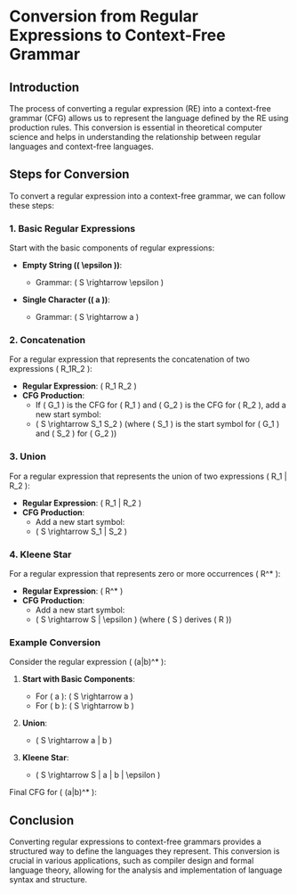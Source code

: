 # Conversion from Regular Expressions to Context-Free Grammar

## Introduction

The process of converting a regular expression (RE) into a context-free grammar (CFG) allows us to represent the language defined by the RE using production rules. This conversion is essential in theoretical computer science and helps in understanding the relationship between regular languages and context-free languages.

## Steps for Conversion

To convert a regular expression into a context-free grammar, we can follow these steps:

### 1. Basic Regular Expressions

Start with the basic components of regular expressions:

- **Empty String (\( \epsilon \))**:
  - Grammar: \( S \rightarrow \epsilon \)

- **Single Character (\( a \))**:
  - Grammar: \( S \rightarrow a \)

### 2. Concatenation

For a regular expression that represents the concatenation of two expressions \( R_1R_2 \):

- **Regular Expression**: \( R_1 R_2 \)
- **CFG Production**:
  - If \( G_1 \) is the CFG for \( R_1 \) and \( G_2 \) is the CFG for \( R_2 \), add a new start symbol:
  - \( S \rightarrow S_1 S_2 \) (where \( S_1 \) is the start symbol for \( G_1 \) and \( S_2 \) for \( G_2 \))

### 3. Union

For a regular expression that represents the union of two expressions \( R_1 | R_2 \):

- **Regular Expression**: \( R_1 | R_2 \)
- **CFG Production**:
  - Add a new start symbol:
  - \( S \rightarrow S_1 | S_2 \)

### 4. Kleene Star

For a regular expression that represents zero or more occurrences \( R^* \):

- **Regular Expression**: \( R^* \)
- **CFG Production**:
  - Add a new start symbol:
  - \( S \rightarrow S | \epsilon \) (where \( S \) derives \( R \))

### Example Conversion

Consider the regular expression \( (a|b)^* \):

1. **Start with Basic Components**:
   - For \( a \): \( S \rightarrow a \)
   - For \( b \): \( S \rightarrow b \)

2. **Union**:
   - \( S \rightarrow a | b \)

3. **Kleene Star**:
   - \( S \rightarrow S | a | b | \epsilon \)

Final CFG for \( (a|b)^* \):




## Conclusion

Converting regular expressions to context-free grammars provides a structured way to define the languages they represent. This conversion is crucial in various applications, such as compiler design and formal language theory, allowing for the analysis and implementation of language syntax and structure.
